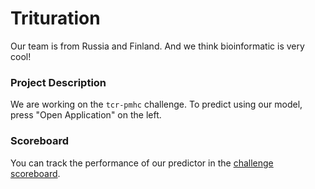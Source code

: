 # Trituration

Our team is from Russia and Finland. And we think bioinformatic is very cool!

### Project Description
We are working on the `tcr-pmhc` challenge.
To predict using our model, press "Open Application" on the left. 

### Scoreboard
You can track the performance of our predictor in the [challenge scoreboard](https://biolib.com/biohackathon/tcr-pmhc-scoreboard/).
